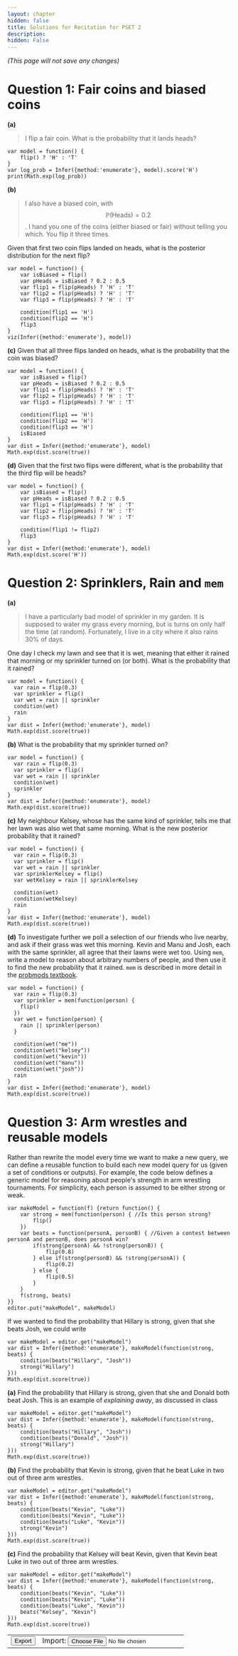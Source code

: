 ```yaml
---
layout: chapter
hidden: false
title: Solutions for Recitation for PSET 2
description:
hidden: False
---
```


<div id="autosaveTxt" style="font-style:italic">(This page will not save any changes)</div>

# Question 1: Fair coins and biased coins
**(a)**
> I flip a fair coin. What is the probability that it lands heads?

~~~~
var model = function() {
    flip() ? 'H' : 'T'
}
var log_prob = Infer({method:'enumerate'}, model).score('H')
print(Math.exp(log_prob))
~~~~

**(b)**
> I also have a biased coin, with $$\mathbb{P}(\text{Heads}) = 0.2$$. I hand you one of the coins (either biased or fair) without telling you which. You flip it three times.

Given that first two coin flips landed on heads, what is the posterior distribution for the next flip?
~~~~
var model = function() {
    var isBiased = flip()
    var pHeads = isBiased ? 0.2 : 0.5
    var flip1 = flip(pHeads) ? 'H' : 'T' 
    var flip2 = flip(pHeads) ? 'H' : 'T' 
    var flip3 = flip(pHeads) ? 'H' : 'T' 
    
    condition(flip1 == 'H')
    condition(flip2 == 'H')
    flip3
}
viz(Infer({method:'enumerate'}, model))
~~~~

**(c)**
Given that all three flips landed on heads, what is the probability that the coin was biased?
~~~~
var model = function() {
    var isBiased = flip()
    var pHeads = isBiased ? 0.2 : 0.5
    var flip1 = flip(pHeads) ? 'H' : 'T' 
    var flip2 = flip(pHeads) ? 'H' : 'T' 
    var flip3 = flip(pHeads) ? 'H' : 'T' 
    
    condition(flip1 == 'H')
    condition(flip2 == 'H')
    condition(flip3 == 'H')
    isBiased
}
var dist = Infer({method:'enumerate'}, model)
Math.exp(dist.score(true))
~~~~

**(d)**
Given that the first two flips were different, what is the probability that the third flip will be heads?
~~~~
var model = function() {
    var isBiased = flip()
    var pHeads = isBiased ? 0.2 : 0.5
    var flip1 = flip(pHeads) ? 'H' : 'T' 
    var flip2 = flip(pHeads) ? 'H' : 'T' 
    var flip3 = flip(pHeads) ? 'H' : 'T' 
    
    condition(flip1 != flip2)
    flip3
}
var dist = Infer({method:'enumerate'}, model)
Math.exp(dist.score('H'))
~~~~

# Question 2: Sprinklers, Rain and `mem`
**(a)**
> I have a particularly bad model of sprinkler in my garden. It is supposed to water my grass every morning, but is turns on only half the time (at random). Fortunately, I live in a city where it also rains 30% of days.

One day I check my lawn and see that it is wet, meaning that either it rained that morning or my sprinkler turned on (or both). What is the probability that it rained?
~~~~
var model = function() {
  var rain = flip(0.3)
  var sprinkler = flip()
  var wet = rain || sprinkler
  condition(wet)
  rain
}
var dist = Infer({method:'enumerate'}, model)
Math.exp(dist.score(true))
~~~~

**(b)**
What is the probability that my sprinkler turned on?
~~~~
var model = function() {
  var rain = flip(0.3)
  var sprinkler = flip()
  var wet = rain || sprinkler
  condition(wet)
  sprinkler
}
var dist = Infer({method:'enumerate'}, model)
Math.exp(dist.score(true))
~~~~

**(c)**
My neighbour Kelsey, whose has the same kind of sprinkler, tells me that her lawn was also wet that same morning. What is the new posterior probability that it rained?
~~~~
var model = function() {
  var rain = flip(0.3)
  var sprinkler = flip()
  var wet = rain || sprinkler
  var sprinklerKelsey = flip()
  var wetKelsey = rain || sprinklerKelsey
  
  condition(wet)
  condition(wetKelsey)
  rain
}
var dist = Infer({method:'enumerate'}, model)
Math.exp(dist.score(true))
~~~~

**(d)**
To investigate further we poll a selection of our friends who live nearby, and ask if their grass was wet this morning. Kevin and Manu and Josh, each with the same sprinkler, all agree that their lawns were wet too. Using `mem`, write a model to reason about arbitrary numbers of people, and then use it to find the new probability that it rained. `mem` is described in more detail in the [probmods textbook](https://probmods.org/chapters/generative-models.html#persistent-randomness-mem).
~~~~
var model = function() {
  var rain = flip(0.3)
  var sprinkler = mem(function(person) {
    flip()
  })
  var wet = function(person) {
    rain || sprinkler(person)
  }

  condition(wet("me"))
  condition(wet("kelsey"))
  condition(wet("kevin"))
  condition(wet("manu"))
  condition(wet("josh"))
  rain
}
var dist = Infer({method:'enumerate'}, model)
Math.exp(dist.score(true))
~~~~

# Question 3: Arm wrestles and reusable models
Rather than rewrite the model every time we want to make a new query, we can define a reusable function to build each new model query for us (given a set of conditions or outputs). For example, the code below defines a generic model for reasoning about people's strength in arm wrestling tournaments. For simplicity, each person is assumed to be either strong or weak.

~~~~
var makeModel = function(f) {return function() {
    var strong = mem(function(person) { //Is this person strong?
        flip()
    })
    var beats = function(personA, personB) { //Given a contest between personA and personB, does personA win?
        if(strong(personA) && !strong(personB)) {
            flip(0.8)
        } else if(strong(personB) && !strong(personA)) {
            flip(0.2)
        } else {
            flip(0.5)
        }
    }
    f(strong, beats)
}}
editor.put("makeModel", makeModel)
~~~~ 

If we wanted to find the probability that Hillary is strong, given that she beats Josh, we could write 
~~~~
var makeModel = editor.get("makeModel")
var dist = Infer({method:'enumerate'}, makeModel(function(strong, beats) {
    condition(beats("Hillary", "Josh"))
    strong("Hillary")
}))
Math.exp(dist.score(true))
~~~~

**(a)**
Find the probability that Hillary is strong, given that she and Donald both beat Josh. This is an example of *explaining away*, as discussed in class
~~~~
var makeModel = editor.get("makeModel")
var dist = Infer({method:'enumerate'}, makeModel(function(strong, beats) {
    condition(beats("Hillary", "Josh"))
    condition(beats("Donald", "Josh"))
    strong("Hillary")
}))
Math.exp(dist.score(true))
~~~~

**(b)**
Find the probability that Kevin is strong, given that he beat Luke in two out of three arm wrestles.
~~~~
var makeModel = editor.get("makeModel")
var dist = Infer({method:'enumerate'}, makeModel(function(strong, beats) {
    condition(beats("Kevin", "Luke"))
    condition(beats("Kevin", "Luke"))
    condition(beats("Luke", "Kevin"))
    strong("Kevin")
}))
Math.exp(dist.score(true))
~~~~

**(c)**
Find the probability that Kelsey will beat Kevin, given that Kevin beat Luke in two out of three arm wrestles.
~~~~
var makeModel = editor.get("makeModel")
var dist = Infer({method:'enumerate'}, makeModel(function(strong, beats) {
    condition(beats("Kevin", "Luke"))
    condition(beats("Kevin", "Luke"))
    condition(beats("Luke", "Kevin"))
    beats("Kelsey", "Kevin")
}))
Math.exp(dist.score(true))
~~~~


<table>
<tr><td><a id="exportBtn"><button style="color:black">Export</button></a></td>
<td>Import: <input type="file" id="files" name="files[]" /></td></tr></table>
